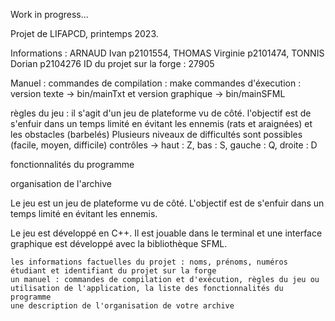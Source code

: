 Work in progress...

Projet de LIFAPCD, printemps 2023.

Informations : ARNAUD Ivan p2101554, THOMAS Virginie p2101474, TONNIS Dorian p2104276
ID du projet sur la forge : 27905

Manuel :
commandes de compilation : make
commandes d'éxecution : version texte -> bin/mainTxt et version graphique -> bin/mainSFML

règles du jeu : il s'agit d'un jeu de plateforme vu de côté. 
l'objectif est de s'enfuir dans un temps limité en évitant les ennemis (rats et araignées) et les obstacles (barbelés)
Plusieurs niveaux de difficultés sont possibles (facile, moyen, difficile)
contrôles -> haut : Z, bas : S, gauche : Q, droite : D

fonctionnalités du programme

organisation de l'archive


Le jeu est un jeu de plateforme vu de côté. L'objectif est de s'enfuir dans un temps limité en évitant les ennemis.

Le jeu est développé en C++. Il est jouable dans le terminal et une interface graphique est développé avec la bibliothèque SFML.


    les informations factuelles du projet : noms, prénoms, numéros étudiant et identifiant du projet sur la forge
    un manuel : commandes de compilation et d'exécution, règles du jeu ou utilisation de l'application, la liste des fonctionnalités du programme
    une description de l'organisation de votre archive
